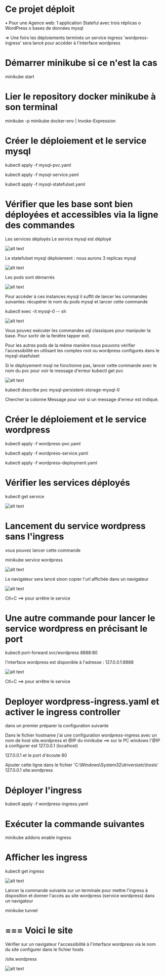 # Ce projet déploit 
•	Pour une Agence web: 1 application Stateful avec trois réplicas
o	WordPress
o	bases de données mysql

=> Une foirs les déploiements terminés un service ingress 'wordpress-ingress' sera lancé pour accéder à l'interface wordpress

# Démarrer minikube si ce n'est la cas

minikube start

# Lier le repository docker minikube à son terminal
minikube -p minikube docker-env | Invoke-Expression

# Créer le déploiement et le service mysql

kubectl apply -f mysql-pvc.yaml

kubectl apply -f mysql-service.yaml

kubectl apply -f mysql-statefulset.yaml

# Vérifier que les base sont bien déployées et accessibles via la ligne des commandes

Les services déployés
Le service mysql est déployé

![alt text](images/image3.png)

Le statefulset mysql déploiement : nous aurons 3 replicas mysql 

![alt text](images/image5.png)

Les pods sont démarrés

![alt text](images/image4.png)

Pour accéder à ces instances mysql il suffit de lancer les commandes suivantes:
récupérer le nom du pods mysql et lancer cette commande

kubectl exec -it mysql-0 -- sh

![alt text](images/image6.png)

Vous pouvez exécuter les commandes sql classiques pour manipuler la base.
Pour sortir de la fenêtre tapper exit.

Pour les autres pods de la même manière nous pouvons vérifier l'accessibilité en utilisant les comptes root ou wordpress configurés dans le mysql-staefulset

Si le déployement msql ne fonctionne pas, lancer cette commande avec le nom du pvc pour voir le message d'erreur
kubectl get pvc

![alt text](images/image7.png)

kubectl describe pvc mysql-persistent-storage-mysql-0

Chercher la colonne Message pour voir si un message d'erreur est indiqué.

# Créer le déploiement et le service wordpress

kubectl apply -f wordpress-pvc.yaml

kubectl apply -f wordpress-service.yaml

kubectl apply -f wordpress-deployment.yaml

# Vérifier les services déployés
kubectl get service

![alt text](images/image1.png)

# Lancement du service wordpress sans l'ingress
vous pouvez lancer cette commande

minikube service wordpress

![alt text](images/image8.png)

Le navigateur sera lancé sinon copier l'url affichée dans un navigateur

![alt text](images/image9.png)

Ctl+C ==> pour arrêtre le service

# Une autre commande pour lancer le service wordpress en précisant le port

kubectl port-forward svc/wordpress 8888:80

l'interface wordpress est disponible à l'adresse : 127.0.0.1:8888

![alt text](images/image10.png)

Ctl+C ==> pour arrêtre le service

# Deployer wordpress-ingress.yaml et activer le ingress controller
dans un premier préparer la configuration suivante

Dans le fichier hostname j'ai une configuration wordpress-ingress avec un nom de host site.wordpress et @IP du minikube ==> sur le PC windows l'@IP à configurer est 127.0.0.1 (localhost)

127.0.0.1 et le port d'écoute 80

Ajouter cette ligne dans le fichier 'C:\Windows\System32\drivers\etc\hosts' 
127.0.0.1 site.wordpress

# Déployer l'ingress
kubectl apply -f wordpress-ingress.yaml

# Exécuter la commande suivantes
minikube addons enable ingress

# Afficher les ingress
kubectl get ingress

![alt text](images/image11.png)


Lancer la commande suivante sur un terminale pour mettre l'ingress à disposition et donner l'accès au site wordpress (service wordpress) dans un navigateur

minikube tunnel

=== Voici le site
==============================================================================================
Vérifier sur un navigateur l'accessibilité à l'interface wordpress via le nom du site
configurer dans le fichier hosts

/site.wordpress

![alt text](images/image12.png)
